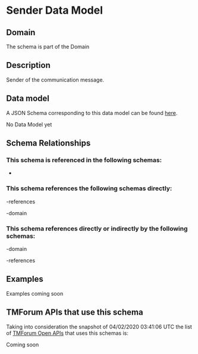 # Sender Data Model

## Domain

The  schema is part of the  Domain

## Description

Sender of the communication message.

## Data model

A JSON Schema corresponding to this data model can be found
[here](https://github.com/tmforum-rand/schemas/blob/candidates/Common/Sender.schema.json).

No Data Model yet

## Schema Relationships

### This schema is referenced in the following schemas:

-

### This schema references the following schemas directly:

-references

-domain

### This schema references directly or indirectly by the following schemas:

-domain

-references



## Examples

Examples coming soon

## TMForum APIs that use this schema

Taking into consideration the snapshot of 04/02/2020 03:41:06 UTC the list of [TMForum Open APIs](https://www.tmforum.org/open-apis/) that uses this schemas is:

Coming soon